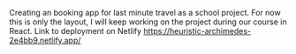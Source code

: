 Creating an booking app for last minute travel as a school project. For now this is only the layout, I will keep working on the project during our course in React.
Link to deployment on Netlify
https://heuristic-archimedes-2e4bb9.netlify.app/
